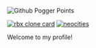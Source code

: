 ![Github Pogger Points](https://github-readme-stats.vercel.app/api?username=eifo1&show_icons=true&theme=radical)

[![rbx clone card](https://github-readme-stats.vercel.app/api/pin/?username=eifo1&repo=php-roblox-clone&theme=discord_old_blurple)](https://github.com/eIfo1/php-roblox-clone)
[![neocities](https://github-readme-stats.vercel.app/api/pin/?username=eifo1&repo=elfo.neocities.org&theme=codeSTACKr)](https://github.com/eIfo1/elfo.neocities.org)

Welcome to my profile!
